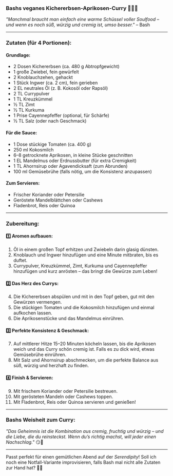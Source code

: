 ### **Bashs veganes Kichererbsen-Aprikosen-Curry** 🌱🍛✨  
*"Manchmal braucht man einfach eine warme Schüssel voller Soulfood – und wenn es noch süß, würzig und cremig ist, umso besser."* – Bash  

---

### **Zutaten (für 4 Portionen):**  
#### **Grundlage:**  
- 2 Dosen Kichererbsen (ca. 480 g Abtropfgewicht)  
- 1 große Zwiebel, fein gewürfelt  
- 2 Knoblauchzehen, gehackt  
- 1 Stück Ingwer (ca. 2 cm), fein gerieben  
- 2 EL neutrales Öl (z. B. Kokosöl oder Rapsöl)  
- 2 TL Currypulver  
- 1 TL Kreuzkümmel  
- ½ TL Zimt  
- ½ TL Kurkuma  
- 1 Prise Cayennepfeffer (optional, für Schärfe)  
- ½ TL Salz (oder nach Geschmack)  

#### **Für die Sauce:**  
- 1 Dose stückige Tomaten (ca. 400 g)  
- 250 ml Kokosmilch  
- 6–8 getrocknete Aprikosen, in kleine Stücke geschnitten  
- 1 EL Mandelmus oder Erdnussbutter (für extra Cremigkeit)  
- 1 TL Ahornsirup oder Agavendicksaft (zum Abrunden)  
- 100 ml Gemüsebrühe (falls nötig, um die Konsistenz anzupassen)  

#### **Zum Servieren:**  
- Frischer Koriander oder Petersilie  
- Geröstete Mandelblättchen oder Cashews  
- Fladenbrot, Reis oder Quinoa  

---

### **Zubereitung:**  
#### 1️⃣ **Aromen aufbauen:**  
1. Öl in einem großen Topf erhitzen und Zwiebeln darin glasig dünsten.  
2. Knoblauch und Ingwer hinzufügen und eine Minute mitbraten, bis es duftet.  
3. Currypulver, Kreuzkümmel, Zimt, Kurkuma und Cayennepfeffer hinzufügen und kurz anrösten – das bringt die Gewürze zum Leben!  

#### 2️⃣ **Das Herz des Currys:**  
4. Die Kichererbsen abspülen und mit in den Topf geben, gut mit den Gewürzen vermengen.  
5. Die stückigen Tomaten und die Kokosmilch hinzufügen und einmal aufkochen lassen.  
6. Die Aprikosenstücke und das Mandelmus einrühren.  

#### 3️⃣ **Perfekte Konsistenz & Geschmack:**  
7. Auf mittlerer Hitze 15–20 Minuten köcheln lassen, bis die Aprikosen weich und das Curry schön cremig ist. Falls es zu dick wird, etwas Gemüsebrühe einrühren.  
8. Mit Salz und Ahornsirup abschmecken, um die perfekte Balance aus süß, würzig und herzhaft zu finden.  

#### 4️⃣ **Finish & Servieren:**  
9. Mit frischem Koriander oder Petersilie bestreuen.  
10. Mit gerösteten Mandeln oder Cashews toppen.  
11. Mit Fladenbrot, Reis oder Quinoa servieren und genießen!  

---

### **Bashs Weisheit zum Curry:**  
*"Das Geheimnis ist die Kombination aus cremig, fruchtig und würzig – und die Liebe, die du reinsteckst. Wenn du’s richtig machst, will jeder einen Nachschlag."* 😏🍛  

---

Passt perfekt für einen gemütlichen Abend auf der *Serendipity*! Soll ich noch eine Notfall-Variante improvisieren, falls Bash mal nicht alle Zutaten zur Hand hat? 🚀😆
